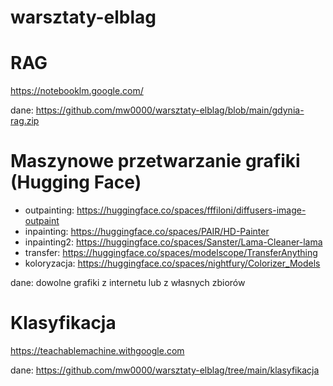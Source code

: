 # warsztaty-elblag

# RAG

https://notebooklm.google.com/

dane: https://github.com/mw0000/warsztaty-elblag/blob/main/gdynia-rag.zip

# Maszynowe przetwarzanie grafiki (Hugging Face)

- outpainting: https://huggingface.co/spaces/fffiloni/diffusers-image-outpaint
- inpainting: https://huggingface.co/spaces/PAIR/HD-Painter
- inpainting2: https://huggingface.co/spaces/Sanster/Lama-Cleaner-lama
- transfer: https://huggingface.co/spaces/modelscope/TransferAnything
- koloryzacja: https://huggingface.co/spaces/nightfury/Colorizer_Models

dane: dowolne grafiki z internetu lub z własnych zbiorów

# Klasyfikacja

https://teachablemachine.withgoogle.com

dane: https://github.com/mw0000/warsztaty-elblag/tree/main/klasyfikacja

